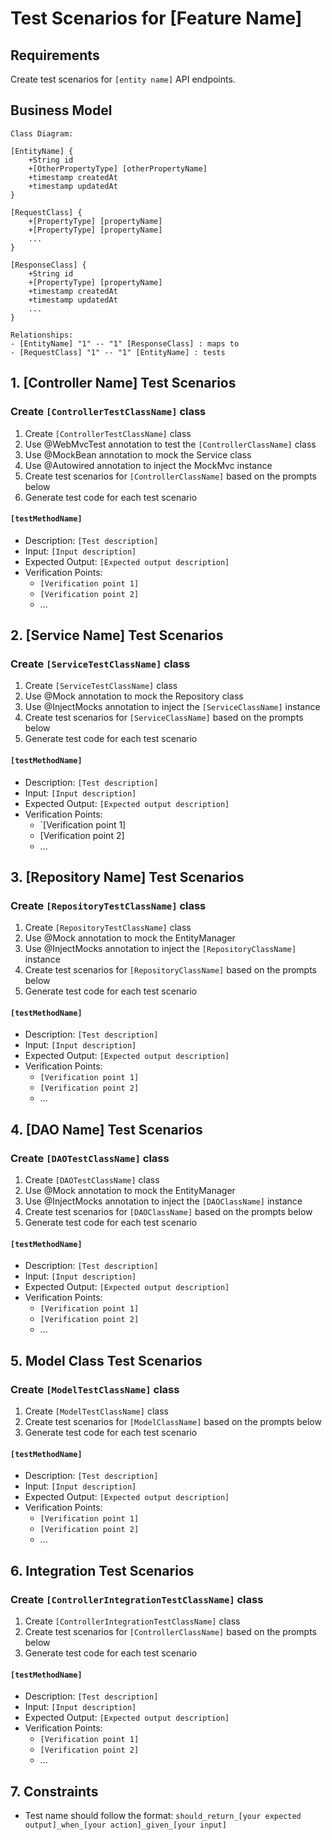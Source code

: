 # Test Scenarios for [Feature Name]

## Requirements
Create test scenarios for `[entity name]` API endpoints.

## Business Model
```
Class Diagram:

[EntityName] {
    +String id
    +[OtherPropertyType] [otherPropertyName]
    +timestamp createdAt
    +timestamp updatedAt
}

[RequestClass] {
    +[PropertyType] [propertyName]
    +[PropertyType] [propertyName]
    ...
}

[ResponseClass] {
    +String id
    +[PropertyType] [propertyName]
    +timestamp createdAt
    +timestamp updatedAt
    ...
}

Relationships:
- [EntityName] "1" -- "1" [ResponseClass] : maps to
- [RequestClass] "1" -- "1" [EntityName] : tests
```

## 1. [Controller Name] Test Scenarios
### Create `[ControllerTestClassName]` class
1. Create `[ControllerTestClassName]` class
2. Use @WebMvcTest annotation to test the `[ControllerClassName]` class
3. Use @MockBean annotation to mock the Service class
4. Use @Autowired annotation to inject the MockMvc instance
5. Create test scenarios for `[ControllerClassName]` based on the prompts below
6. Generate test code for each test scenario

#### `[testMethodName]`
- Description: `[Test description]`
- Input: `[Input description]`
- Expected Output: `[Expected output description]`
- Verification Points:
  - `[Verification point 1]`
  - `[Verification point 2]`
  - ...

## 2. [Service Name] Test Scenarios
### Create `[ServiceTestClassName]` class
1. Create `[ServiceTestClassName]` class
2. Use @Mock annotation to mock the Repository class
3. Use @InjectMocks annotation to inject the `[ServiceClassName]` instance
4. Create test scenarios for `[ServiceClassName]` based on the prompts below
5. Generate test code for each test scenario

#### `[testMethodName]`
- Description: `[Test description]`
- Input: `[Input description]`
- Expected Output: `[Expected output description]`
- Verification Points:
  - `[Verification point 1]
  - [Verification point 2]
  - ...

## 3. [Repository Name] Test Scenarios
### Create `[RepositoryTestClassName]` class
1. Create `[RepositoryTestClassName]` class
2. Use @Mock annotation to mock the EntityManager
3. Use @InjectMocks annotation to inject the `[RepositoryClassName]` instance
4. Create test scenarios for `[RepositoryClassName]` based on the prompts below
5. Generate test code for each test scenario

#### `[testMethodName]`
- Description: `[Test description]`
- Input: `[Input description]`
- Expected Output: `[Expected output description]`
- Verification Points:
  - `[Verification point 1]`
  - `[Verification point 2]`
  - ...

## 4. [DAO Name] Test Scenarios
### Create `[DAOTestClassName]` class
1. Create `[DAOTestClassName]` class
2. Use @Mock annotation to mock the EntityManager
3. Use @InjectMocks annotation to inject the `[DAOClassName]` instance
4. Create test scenarios for `[DAOClassName]` based on the prompts below
5. Generate test code for each test scenario

#### `[testMethodName]`
- Description: `[Test description]`
- Input: `[Input description]`
- Expected Output: `[Expected output description]`
- Verification Points:
  - `[Verification point 1]`
  - `[Verification point 2]`
  - ...

## 5. Model Class Test Scenarios
### Create `[ModelTestClassName]` class
1. Create `[ModelTestClassName]` class
2. Create test scenarios for `[ModelClassName]` based on the prompts below
3. Generate test code for each test scenario

#### `[testMethodName]`
- Description: `[Test description]`
- Input: `[Input description]`
- Expected Output: `[Expected output description]`
- Verification Points:
  - `[Verification point 1]`
  - `[Verification point 2]`
  - ...

## 6. Integration Test Scenarios
### Create `[ControllerIntegrationTestClassName]` class
1. Create `[ControllerIntegrationTestClassName]` class
2. Create test scenarios for `[ControllerClassName]` based on the prompts below
3. Generate test code for each test scenario

#### `[testMethodName]`
- Description: `[Test description]`
- Input: `[Input description]`
- Expected Output: `[Expected output description]`
- Verification Points:
  - `[Verification point 1]`
  - `[Verification point 2]`
  - ... 

## 7. Constraints
- Test name should follow the format: `should_return_[your expected output]_when_[your action]_given_[your input]`